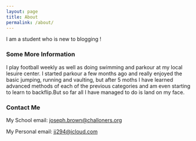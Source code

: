 ```yaml
---
layout: page
title: About
permalink: /about/
---
```

I am a student who is new to blogging !

### Some More Information

I play football weekly as well as doing swimming and parkour at my local lesuire center.
I started parkour a few months ago and really enjoyed the basic jumping, running and vaulting, but after 5 moths I have learned advanced methods of each of the previous categories and am even starting to learn to backflip.But so far all I have managed to do is land on my face.

### Contact Me 

My School email: joseph.brown@challoners.org




My Personal email: jj294@icloud.com
